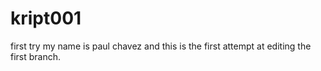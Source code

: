 # kript001
first try
my name is paul chavez and this is the first attempt at editing the first branch.
